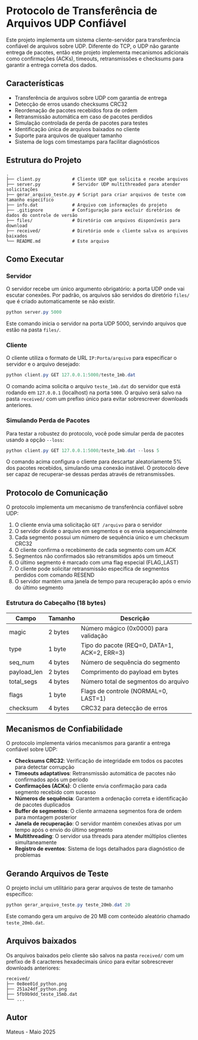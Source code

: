 # Protocolo de Transferência de Arquivos UDP Confiável

Este projeto implementa um sistema cliente-servidor para transferência confiável de arquivos sobre UDP. Diferente do TCP, o UDP não garante entrega de pacotes, então este projeto implementa mecanismos adicionais como confirmações (ACKs), timeouts, retransmissões e checksums para garantir a entrega correta dos dados.

## Características

- Transferência de arquivos sobre UDP com garantia de entrega
- Detecção de erros usando checksums CRC32
- Reordenação de pacotes recebidos fora de ordem
- Retransmissão automática em caso de pacotes perdidos
- Simulação controlada de perda de pacotes para testes
- Identificação única de arquivos baixados no cliente
- Suporte para arquivos de qualquer tamanho
- Sistema de logs com timestamps para facilitar diagnósticos

## Estrutura do Projeto

```
.
├── client.py            # Cliente UDP que solicita e recebe arquivos
├── server.py            # Servidor UDP multithreaded para atender solicitações
├── gerar_arquivo_teste.py # Script para criar arquivos de teste com tamanho específico
├── info.dat             # Arquivo com informações do projeto
├── .gitignore           # Configuração para excluir diretórios de dados do controle de versão
├── files/               # Diretório com arquivos disponíveis para download
├── received/            # Diretório onde o cliente salva os arquivos baixados
└── README.md            # Este arquivo
```

## Como Executar

### Servidor

O servidor recebe um único argumento obrigatório: a porta UDP onde vai escutar conexões. Por padrão, os arquivos são servidos do diretório `files/` que é criado automaticamente se não existir.

```powershell
python server.py 5000
```

Este comando inicia o servidor na porta UDP 5000, servindo arquivos que estão na pasta `files/`.

### Cliente

O cliente utiliza o formato de URL `IP:Porta/arquivo` para especificar o servidor e o arquivo desejado:

```powershell
python client.py GET 127.0.0.1:5000/teste_1mb.dat
```

O comando acima solicita o arquivo `teste_1mb.dat` do servidor que está rodando em `127.0.0.1` (localhost) na porta `5000`. O arquivo será salvo na pasta `received/` com um prefixo único para evitar sobrescrever downloads anteriores.

### Simulando Perda de Pacotes

Para testar a robustez do protocolo, você pode simular perda de pacotes usando a opção `--loss`:

```powershell
python client.py GET 127.0.0.1:5000/teste_1mb.dat --loss 5
```

O comando acima configura o cliente para descartar aleatoriamente 5% dos pacotes recebidos, simulando uma conexão instável. O protocolo deve ser capaz de recuperar-se dessas perdas através de retransmissões.

## Protocolo de Comunicação

O protocolo implementa um mecanismo de transferência confiável sobre UDP:

1. O cliente envia uma solicitação `GET /arquivo` para o servidor
2. O servidor divide o arquivo em segmentos e os envia sequencialmente
3. Cada segmento possui um número de sequência único e um checksum CRC32
4. O cliente confirma o recebimento de cada segmento com um ACK
5. Segmentos não confirmados são retransmitidos após um timeout
6. O último segmento é marcado com uma flag especial (FLAG_LAST)
7. O cliente pode solicitar retransmissão específica de segmentos perdidos com comando RESEND
8. O servidor mantém uma janela de tempo para recuperação após o envio do último segmento

### Estrutura do Cabeçalho (18 bytes)

| Campo       | Tamanho | Descrição                               |
|-------------|---------|------------------------------------------|
| magic       | 2 bytes | Número mágico (0x0000) para validação    |
| type        | 1 byte  | Tipo do pacote (REQ=0, DATA=1, ACK=2, ERR=3) |
| seq_num     | 4 bytes | Número de sequência do segmento          |
| payload_len | 2 bytes | Comprimento do payload em bytes          |
| total_segs  | 4 bytes | Número total de segmentos do arquivo     |
| flags       | 1 byte  | Flags de controle (NORMAL=0, LAST=1)     |
| checksum    | 4 bytes | CRC32 para detecção de erros             |

## Mecanismos de Confiabilidade

O protocolo implementa vários mecanismos para garantir a entrega confiável sobre UDP:

- **Checksums CRC32**: Verificação de integridade em todos os pacotes para detectar corrupção
- **Timeouts adaptativos**: Retransmissão automática de pacotes não confirmados após um período
- **Confirmações (ACKs)**: O cliente envia confirmação para cada segmento recebido com sucesso
- **Números de sequência**: Garantem a ordenação correta e identificação de pacotes duplicados
- **Buffer de segmentos**: O cliente armazena segmentos fora de ordem para montagem posterior
- **Janela de recuperação**: O servidor mantém conexões ativas por um tempo após o envio do último segmento
- **Multithreading**: O servidor usa threads para atender múltiplos clientes simultaneamente
- **Registro de eventos**: Sistema de logs detalhados para diagnóstico de problemas

## Gerando Arquivos de Teste

O projeto inclui um utilitário para gerar arquivos de teste de tamanho específico:

```powershell
python gerar_arquivo_teste.py teste_20mb.dat 20
```

Este comando gera um arquivo de 20 MB com conteúdo aleatório chamado `teste_20mb.dat`.

## Arquivos baixados

Os arquivos baixados pelo cliente são salvos na pasta `received/` com um prefixo de 8 caracteres hexadecimais único para evitar sobrescrever downloads anteriores:

```
received/
├── 0e8ee01d_python.png
├── 251a24df_python.png
├── 5fb9b9dd_teste_15mb.dat
└── ...
```

## Autor

Mateus - Maio 2025
